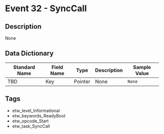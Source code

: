 # Event 32 - SyncCall

## Description
None

## Data Dictionary
|Standard Name|Field Name|Type|Description|Sample Value|
|---|---|---|---|---|
|TBD|Key|Pointer|None|`None`|

## Tags
* etw_level_Informational
* etw_keywords_ReadyBoot
* etw_opcode_Start
* etw_task_SyncCall